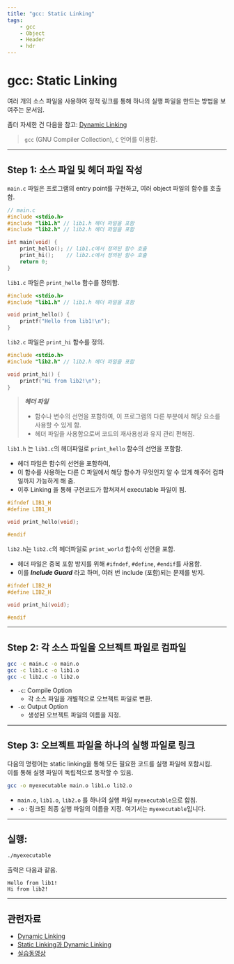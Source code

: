 ```yaml
---
title: "gcc: Static Linking"
tags:
    - gcc
    - Object
    - Header
    - hdr 
---
```


# gcc: Static Linking

여러 개의 소스 파일을 사용하여 정적 링크를 통해 하나의 실행 파일을 만드는 방법을 보여주는 문서임.  

좀더 자세한 건 다음을 참고: [Dynamic Linking](../ch05/ch05_11_01_program_execution.md#4-dynamic-linking)

> `gcc` (GNU Compiler Collection), `C` 언어를 이용함.

---

## Step 1: 소스 파일 및 헤더 파일 작성

`main.c` 파일은 프로그램의 entry point를 구현하고, 여러 object 파일의 함수를 호출함. 

```c linenums="1"
// main.c
#include <stdio.h>
#include "lib1.h" // lib1.h 헤더 파일을 포함
#include "lib2.h" // lib2.h 헤더 파일을 포함

int main(void) {
    print_hello(); // lib1.c에서 정의된 함수 호출
    print_hi();    // lib2.c에서 정의된 함수 호출
    return 0;
}
```

`lib1.c` 파일은 `print_hello` 함수를 정의함.

```c linenums="1"
#include <stdio.h>
#include "lib1.h" // lib1.h 헤더 파일을 포함

void print_hello() {
    printf("Hello from lib1!\n");
}
```

`lib2.c` 파일은 `print_hi` 함수를 정의.

```c linenums="1"
#include <stdio.h>
#include "lib2.h" // lib2.h 헤더 파일을 포함

void print_hi() {
    printf("Hi from lib2!\n");
}
```

> ***헤더 파일***
> 
> * 함수나 변수의 선언을 포함하여, 이 프로그램의 다른 부분에서 해당 요소를 사용할 수 있게 함. 
> * 헤더 파일을 사용함으로써 코드의 재사용성과 유지 관리 편해짐.


`lib1.h` 는 `lib1.c`의 헤더파일로 `print_hello` 함수의 선언을 포함함. 

* 헤더 파일은 함수의 선언을 포함하여, 
* 이 함수를 사용하는 다른 C 파일에서 해당 함수가 무엇인지 알 수 있게 해주어 컴파일까지 가능하게 해 줌.
* 이후 Linking 을 통해 구현코드가 합쳐져서 executable 파일이 됨.

```c linenums="1"
#ifndef LIB1_H
#define LIB1_H

void print_hello(void);

#endif
```

`lib2.h`는 `lib2.c`의 헤더파일로 `print_world` 함수의 선언을 포함. 

* 헤더 파일은 중복 포함 방지를 위해 `#ifndef`, `#define`, `#endif`를 사용함. 
* 이를 ***Include Guard*** 라고 하며, 여러 번 include (포함)되는 문제를 방지.

```c linenums="1"
#ifndef LIB2_H
#define LIB2_H

void print_hi(void);

#endif
```

---


## Step 2: 각 소스 파일을 오브젝트 파일로 컴파일

```sh
gcc -c main.c -o main.o
gcc -c lib1.c -o lib1.o
gcc -c lib2.c -o lib2.o
```

* `-c`: Compile Option
    * 각 소스 파일을 개별적으로 오브젝트 파일로 변환. 
* `-o`: Output Option
    * 생성된 오브젝트 파일의 이름을 지정.

---


## Step 3: 오브젝트 파일을 하나의 실행 파일로 링크

다음의 명령어는 static linking을 통해 모든 필요한 코드를 실행 파일에 포함시킴.  
이를 통해 실행 파일이 독립적으로 동작할 수 있음.

```sh
gcc -o myexecutable main.o lib1.o lib2.o
```

* `main.o`, `lib1.o`, `lib2.o` 를 하나의 실행 파일 `myexecutable`으로 합침. 
* `-o` : 링크된 최종 실행 파일의 이름을 지정. 여기서는 `myexecutable`입니다.

---


## 실행:

```sh
./myexecutable
```
출력은 다음과 같음.

```
Hello from lib1!
Hi from lib2!
```

---


## 관련자료

* [Dynamic Linking](./ce08_z_ex_gcc_dynamic_linking.md)
* [Static Linking과 Dynamic Linking](../ch05/ch05_11_01_program_execution.md#4-dynamic-linking)
* [실습동영상](https://youtu.be/GlpY0b1P-pY)
